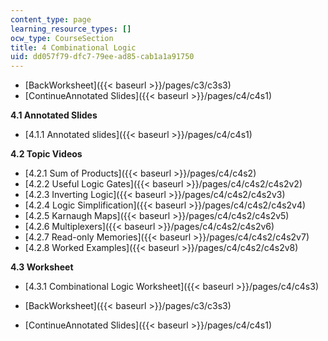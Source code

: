 ```yaml
---
content_type: page
learning_resource_types: []
ocw_type: CourseSection
title: 4 Combinational Logic
uid: dd057f79-dfc7-79ee-ad85-cab1a1a91750
---
```


*   [BackWorksheet]({{< baseurl >}}/pages/c3/c3s3)
*   [ContinueAnnotated Slides]({{< baseurl >}}/pages/c4/c4s1)

**4.1 Annotated Slides**

*   [4.1.1 Annotated slides]({{< baseurl >}}/pages/c4/c4s1)

**4.2 Topic Videos**

*   [4.2.1 Sum of Products]({{< baseurl >}}/pages/c4/c4s2)
*   [4.2.2 Useful Logic Gates]({{< baseurl >}}/pages/c4/c4s2/c4s2v2)
*   [4.2.3 Inverting Logic]({{< baseurl >}}/pages/c4/c4s2/c4s2v3)
*   [4.2.4 Logic Simplification]({{< baseurl >}}/pages/c4/c4s2/c4s2v4)
*   [4.2.5 Karnaugh Maps]({{< baseurl >}}/pages/c4/c4s2/c4s2v5)
*   [4.2.6 Multiplexers]({{< baseurl >}}/pages/c4/c4s2/c4s2v6)
*   [4.2.7 Read-only Memories]({{< baseurl >}}/pages/c4/c4s2/c4s2v7)
*   [4.2.8 Worked Examples]({{< baseurl >}}/pages/c4/c4s2/c4s2v8)

**4.3 Worksheet**

*   [4.3.1 Combinational Logic Worksheet]({{< baseurl >}}/pages/c4/c4s3)

*   [BackWorksheet]({{< baseurl >}}/pages/c3/c3s3)
*   [ContinueAnnotated Slides]({{< baseurl >}}/pages/c4/c4s1)